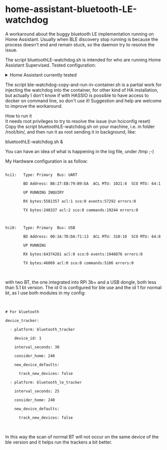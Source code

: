 # home-assistant-bluetooth-LE-watchdog
A workaround about the buggy bluetooth LE implementation running on Home Assistant.
Usually when BLE discovery stop running is because the process doesn't end and remain stuck, so the daemon try to resolve the issue.

The script bluetoothLE-watchdog.sh is intended for who are running Home Assistant Supervised. 
Tested configuration:

<details><summary>Home Assistant currently tested</summary>
version | core-2021.9.7<br>
installation_type | Home Assistant Supervised<br>
dev | false<br>
hassio | true<br>
docker | true<br>
user | root<br>
virtualenv | false<br>
python_version | 3.9.7<br>
os_name | Linux<br>
os_version | 5.10.63-v7+<br>
arch | armv7l<br>
</details>

The script ble-watchdog-copy-and-run-in-container.sh is a partial work for injecting the watchdog into the container, for other kind of HA installation, but actually I don't know
if with HASSIO is possible to have access to docker on command line, so don't use it! Suggestion and help are welcome to improve the workaround.

How to run it<br>
It needs root privileges to try to resolve the issue (run hciconfig reset)<br>
Copy the script bluetoothLE-watchdog.sh on your machine, i.e. in folder /root/bin/, and then run it as root sending it in background, like:<br>

bluetoothLE-watchdog.sh &<br>

You can have an idea of what is happening in the log file, under /tmp ;-)<br>

My Hardware configuration is as follow:<br>
<pre><code>
hci1:   Type: Primary  Bus: UART<br>
        BD Address: B8:27:EB:79:B9:EA  ACL MTU: 1021:8  SCO MTU: 64:1<br>
        UP RUNNING INQUIRY<br>
        RX bytes:5581357 acl:1 sco:0 events:57292 errors:0<br>
        TX bytes:248337 acl:2 sco:0 commands:19244 errors:0<br>
<br>
hci0:   Type: Primary  Bus: USB<br>
        BD Address: 00:1A:7D:DA:71:13  ACL MTU: 310:10  SCO MTU: 64:8<br>
        UP RUNNING<br>
        RX bytes:64374261 acl:0 sco:0 events:1946876 errors:0<br>
        TX bytes:46069 acl:0 sco:0 commands:5106 errors:0<br>
</code></pre>
<br>
with two BT, the one integrated into RPi 3b+ and a USB dongle, both less than 5.1 bt version. The id 0 is configured for ble use and the id 1 for normal bt, as I use both modules in my config:<br>
<br>
<pre><code>
# For bluetooth<br>
device_tracker:<br>
  - platform: bluetooth_tracker<br>
    device_id: 1<br>
    interval_seconds: 30<br>
    consider_home: 240<br>
    new_device_defaults:<br>
      track_new_devices: false<br>
  - platform: bluetooth_le_tracker<br>
    interval_seconds: 25<br>
    consider_home: 240<br>
    new_device_defaults:<br>
      track_new_devices: false<br>
</code></pre>
<br>
In this way the scan of normal BT will not occur on the same device of the ble version and it helps run the trackers a bit better.

